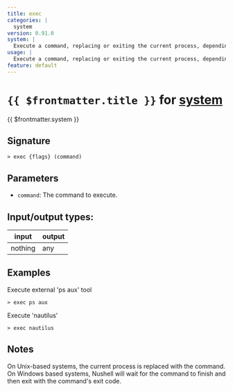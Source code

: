 ```yaml
---
title: exec
categories: |
  system
version: 0.91.0
system: |
  Execute a command, replacing or exiting the current process, depending on platform.
usage: |
  Execute a command, replacing or exiting the current process, depending on platform.
feature: default
---
```

<!-- This file is automatically generated. Please edit the command in https://github.com/nushell/nushell instead. -->

# `{{ $frontmatter.title }}` for [system](/commands/categories/system.md)

<div class='command-title'>{{ $frontmatter.system }}</div>

## Signature

```> exec {flags} (command)```

## Parameters

 -  `command`: The command to execute.


## Input/output types:

| input   | output |
| ------- | ------ |
| nothing | any    |

## Examples

Execute external 'ps aux' tool
```nu
> exec ps aux

```

Execute 'nautilus'
```nu
> exec nautilus

```

## Notes
On Unix-based systems, the current process is replaced with the command.
On Windows based systems, Nushell will wait for the command to finish and then exit with the command's exit code.